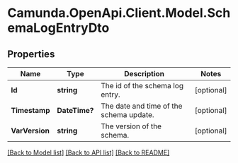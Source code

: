 # Camunda.OpenApi.Client.Model.SchemaLogEntryDto

## Properties

Name | Type | Description | Notes
------------ | ------------- | ------------- | -------------
**Id** | **string** | The id of the schema log entry. | [optional] 
**Timestamp** | **DateTime?** | The date and time of the schema update. | [optional] 
**VarVersion** | **string** | The version of the schema. | [optional] 

[[Back to Model list]](../README.md#documentation-for-models) [[Back to API list]](../README.md#documentation-for-api-endpoints) [[Back to README]](../README.md)

